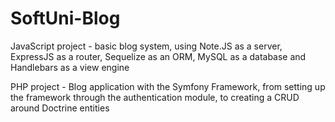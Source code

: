 # SoftUni-Blog

JavaScript project - basic blog system, using Note.JS as a server, ExpressJS as a router, Sequelize as an ORM, MySQL as a database and Handlebars as a view engine

PHP project - Blog application with the Symfony Framework, from setting up the framework through the authentication module, to creating a CRUD around Doctrine entities